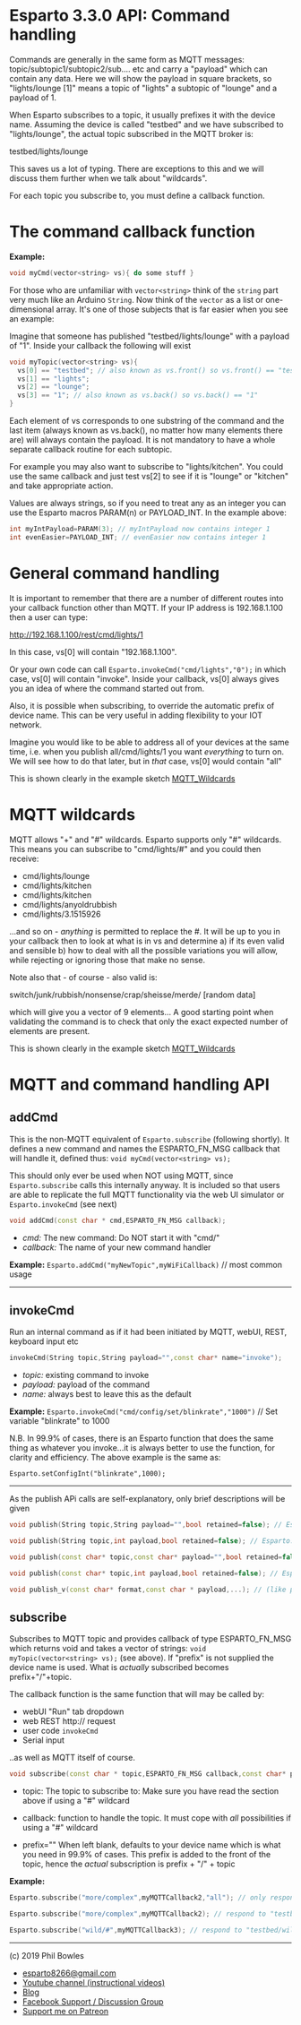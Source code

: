 # Esparto 3.3.0 API: Command handling

Commands are generally in the same form as MQTT messages: topic/subtopic1/subtopic2/sub.... etc and carry a "payload" which can contain any data. Here we will show the payload in square brackets, so "lights/lounge [1]" means a topic of "lights" a subtopic of "lounge" and a payload of 1.

When Esparto subscribes to a topic, it usually prefixes it with the device name. Assuming the device is called "testbed" and we have subscribed to "lights/lounge", the actual topic subscribed in the MQTT broker is:

testbed/lights/lounge

This saves us a lot of typing. There are exceptions to this and we will discuss them further when we talk about "wildcards".

For each topic you subscribe to, you must define a callback function.

# The command callback function

**Example:**

```cpp
void myCmd(vector<string> vs){ do some stuff }
```

For those who are unfamiliar with `vector<string>` think of the `string` part very much like an Arduino `String`. Now think of the `vector` as a list or one-dimensional array. It's one of those subjects that is far easier when you see an example:

Imagine that someone has published "testbed/lights/lounge" with a payload of "1". Inside your callback the following will exist

```cpp
void myTopic(vector<string> vs){
  vs[0] == "testbed"; // also known as vs.front() so vs.front() == "testbed")
  vs[1] == "lights";
  vs[2] == "lounge";
  vs[3] == "1"; // also known as vs.back() so vs.back() == "1"
}
```

Each element of vs corresponds to one substring of the command and the last item (always known as vs.back(), no matter how many elements there are) will always contain the payload. It is not mandatory to have a whole separate callback routine for each subtopic.

For example you may also want to subscribe to "lights/kitchen". You could use the same callback and just test vs[2] to see if it is "lounge" or "kitchen" and take appropriate action.

Values are always strings, so if you need to treat any as an integer you can use the Esparto macros PARAM(n) or PAYLOAD_INT. In the example above:

```cpp
int myIntPayload=PARAM(3); // myIntPayload now contains integer 1
int evenEasier=PAYLOAD_INT; // evenEasier now contains integer 1
```

# General command handling

It is important to remember that there are a number of different routes into your callback function other than MQTT. If your IP address is 192.168.1.100 then a user can type:

<http://192.168.1.100/rest/cmd/lights/1>

In this case, vs[0] will contain "192.168.1.100".

Or your own code can call `Esparto.invokeCmd("cmd/lights","0");` in which case, vs[0] will contain "invoke". Inside your callback, vs[0] always gives you an idea of where the command started out from.

Also, it is possible when subscribing, to override the automatic prefix of device name. This can be very useful in adding flexibility to your IOT network.

Imagine you would like to be able to address all of your devices at the same time, i.e. when you publish all/cmd/lights/1 you want _everything_ to turn on. We will see how to do that later, but in _that_ case, vs[0] would contain "all"

This is shown clearly in the example sketch [MQTT_Wildcards](../master/examples/wifi_mqtt/MQTT_Wildcards/MQTT_Wildcards.ino)

# MQTT wildcards

MQTT allows "+" and "#" wildcards. Esparto supports only "#" wildcards. This means you can subscribe to "cmd/lights/#" and you could then receive:

* cmd/lights/lounge
* cmd/lights/kitchen
* cmd/lights/kitchen
* cmd/lights/anyoldrubbish
* cmd/lights/3.1515926

...and so on - _anything_ is permitted to replace the #. It will be up to you in your callback then to look at what is in vs and determine a) if its even valid and sensible b) how to deal with all the possible variations you will allow, while rejecting or ignoring those that make no sense.

Note also that - of course - also valid is:

switch/junk/rubbish/nonsense/crap/sheisse/merde/ [random data]

which will give you a vector of 9 elements... A good starting point when validating the command is to check that only the exact expected number of elements are present.

This is shown clearly in the example sketch [MQTT_Wildcards](../master/examples/wifi_mqtt/MQTT_Wildcards/MQTT_Wildcards.ino)

# MQTT and command handling API

## addCmd

This is the non-MQTT equivalent of `Esparto.subscribe` (following shortly). It defines a new command and names the ESPARTO_FN_MSG callback that will handle it, defined thus: `void myCmd(vector<string> vs);`

This should only ever be used when NOT using MQTT, since `Esparto.subscribe` calls this internally anyway. It is included so that users are able to replicate the full MQTT functionality via the web UI simulator or `Esparto.invokeCmd` (see next)

```cpp
void addCmd(const char * cmd,ESPARTO_FN_MSG callback);
```

* *cmd:* The new command: Do NOT start it with "cmd/"
* *callback:* The name of your new command handler

**Example:** `Esparto.addCmd("myNewTopic",myWiFiCallback)` // most common usage

***

## invokeCmd

Run an internal command as if it had been initiated by MQTT, webUI, REST, keyboard input etc

```cpp
invokeCmd(String topic,String payload="",const char* name="invoke");
```

* *topic:* existing command to invoke
* *payload:* payload of the command
* *name:* always best to leave this as the default

**Example:** `Esparto.invokeCmd("cmd/config/set/blinkrate","1000")` // Set variable "blinkrate" to 1000

N.B. In 99.9% of cases, there is an Esparto function that does the same thing as whatever you invoke...it is always better to use the function, for clarity and efficiency. The above example is the same as:

`Esparto.setConfigInt("blinkrate",1000);`

***

As the publish APi calls are self-explanatory, only brief descriptions will be given

```cpp
void publish(String topic,String payload="",bool retained=false); // Esparto.publish(myTopic); Topic in String "myTopic", payload="", not retained

void publish(String topic,int payload,bool retained=false); // Esparto.publish(myTemperature,25,true); Topic in String "myTemperature", payload=25, retained

void publish(const char* topic,const char* payload="",bool retained=false); // Esparto.publish("anyold/info","and more to follow");

void publish(const char* topic,int payload,bool retained=false); // Esparto.publish("temp/lounge",25);

void publish_v(const char* format,const char * payload,...); // (like printf) Esparto.publish("unknown/%s/%d","@ line 427","pin",666); => testbed/unknown/pin/666 [@ line 427]
```

## subscribe

Subscribes to MQTT topic and provides callback of type ESPARTO_FN_MSG which returns void and takes a vector of strings: `void myTopic(vector<string> vs);` (see above). If "prefix" is not supplied the device name is used. What is _actually_ subscribed becomes prefix+"/"+topic.

The callback function is the same function that will may be called by:

* webUI "Run" tab dropdown
* web REST http:// request
* user code `invokeCmd`
* Serial input

..as well as MQTT itself of course.

```cpp
void subscribe(const char * topic,ESPARTO_FN_MSG callback,const char* prefix="");
```

* topic: The topic to subscribe to: Make sure you have read the section above if using a "#" wildcard

* callback: function to handle the topic. It must cope with _all_ possibilities if using a "#" wildcard

* prefix="" When left blank, defaults to your device name which is what you need in 99.9% of cases. This prefix is added to the front of the topic, hence the _actual_ subscription is prefix + "/" + topic

**Example:**

```cpp
Esparto.subscribe("more/complex",myMQTTCallback2,"all"); // only respond to "all/more/complex", "testbed/more/complex" is ignored

Esparto.subscribe("more/complex",myMQTTCallback2); // respond to "testbed/more/complex" also

Esparto.subscribe("wild/#",myMQTTCallback3); // respond to "testbed/wild/wild/west", "testbed/wild/in/the/country", "testbed/wild/weekend/666" etc etc
```

***

(c) 2019 Phil Bowles

* esparto8266@gmail.com
* [Youtube channel (instructional videos)](https://www.youtube.com/channel/UCYi-Ko76_3p9hBUtleZRY6g)
* [Blog](https://8266iot.blogspot.com)
* [Facebook Support / Discussion Group](https://www.facebook.com/groups/esparto8266/)
* [Support me on Patreon](https://patreon.com/esparto)
